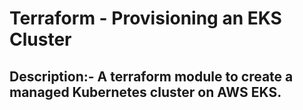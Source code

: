# Terraform - Provisioning an EKS Cluster

## Description:- A terraform module to create a managed Kubernetes cluster on AWS EKS.
